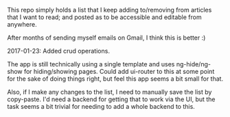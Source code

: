 This repo simply holds a list that I keep adding to/removing from articles that I want to read; and posted as to be accessible and editable from anywhere.

After months of sending myself emails on Gmail, I think this is better :)

2017-01-23:
Added crud operations.

The app is still technically using a single template and uses ng-hide/ng-show for hiding/showing pages. 
Could add ui-router to this at some point for the sake of doing things right, but feel this app seems a bit small for that.

Also, if I make any changes to the list, I need to manually save the list by copy-paste. I'd need a backend for getting that to work via the UI, 
but the task seems a bit trivial for needing to add a whole backend to this.


